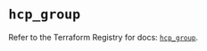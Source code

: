 # `hcp_group`

Refer to the Terraform Registry for docs: [`hcp_group`](https://registry.terraform.io/providers/hashicorp/hcp/0.88.0/docs/resources/group).
